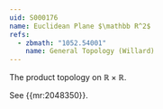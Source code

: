 ```yaml
---
uid: S000176
name: Euclidean Plane $\mathbb R^2$
refs:
  - zbmath: "1052.54001"
    name: General Topology (Willard)
---
```


The product topology on $\mathbb R\times \mathbb R$.

See {{mr:2048350}}.
